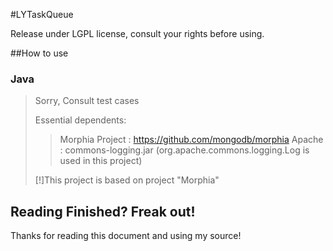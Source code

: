 #LYTaskQueue

Release under LGPL license, consult your rights before using.

##How to use

### Java
>
>Sorry, Consult test cases
>
>Essential dependents:
>>Morphia Project : https://github.com/mongodb/morphia
>>Apache : commons-logging.jar (org.apache.commons.logging.Log is used in this project)
>
>[!]This project is based on project "Morphia"
>

## Reading Finished? Freak out!
Thanks for reading this document and using my source!
